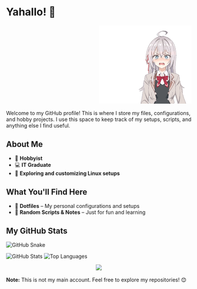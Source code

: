 # Yahallo! 👋

<p align="right">
  <img src="./Images/roshidere.gif" alt="6" width="50%" />
</p>

Welcome to my GitHub profile! This is where I store my files, configurations, and hobby projects. I use this space to keep track of my setups, scripts, and anything else I find useful.

## About Me
- 🎨 **Hobbyist**
- 💻 **IT Graduate**
- 🔧 **Exploring and customizing Linux setups**

## What You'll Find Here
- 📂 **Dotfiles** – My personal configurations and setups
- 📝 **Random Scripts & Notes** – Just for fun and learning

## My GitHub Stats

![GitHub Snake](https://raw.githubusercontent.com/Sumichaaan19/Sumichaaan19/output/github-contribution-grid-snake.svg)

![GitHub Stats](https://github-readme-stats.vercel.app/api?username=Sumichaaan19&show_icons=true&theme=dracula)
![Top Languages](https://github-readme-stats.vercel.app/api/top-langs/?username=Sumichaaan19&layout=compact&theme=dracula&langs_count=10)

<p align="center">
  <img src="https://github-profile-summary-cards.vercel.app/api/cards/profile-details?username=Sumichaaan19&theme=dracula" />
</p>





**Note:** This is not my main account. Feel free to explore my repositories! 😊

